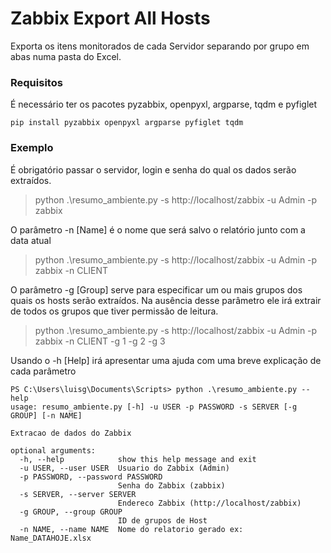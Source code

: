 # Zabbix Export All Hosts

Exporta os itens monitorados de cada Servidor separando por grupo em abas numa pasta do Excel.

### Requisitos

É necessário ter os pacotes pyzabbix, openpyxl, argparse, tqdm e pyfiglet

    pip install pyzabbix openpyxl argparse pyfiglet tqdm

### Exemplo

É obrigatório passar o servidor, login e senha do qual os dados serão extraídos. 

    

> python .\resumo_ambiente.py -s http://localhost/zabbix -u Admin -p  zabbix

 O parâmetro -n [Name] é o nome que será salvo o relatório junto com a data atual
 

> python .\resumo_ambiente.py -s http://localhost/zabbix -u Admin -p zabbix -n CLIENT

O parâmetro -g [Group] serve para especificar um ou mais grupos dos quais os hosts serão extraídos. Na ausência desse parâmetro ele irá extrair de todos os grupos que tiver permissão de leitura.

> python .\resumo_ambiente.py -s http://localhost/zabbix -u Admin -p zabbix -n CLIENT -g 1 -g 2 -g 3

Usando o -h [Help] irá apresentar uma ajuda com uma breve explicação de cada parâmetro

    PS C:\Users\luisg\Documents\Scripts> python .\resumo_ambiente.py --help
    usage: resumo_ambiente.py [-h] -u USER -p PASSWORD -s SERVER [-g GROUP] [-n NAME]
    
    Extracao de dados do Zabbix
    
    optional arguments:
      -h, --help            show this help message and exit
      -u USER, --user USER  Usuario do Zabbix (Admin)
      -p PASSWORD, --password PASSWORD
                            Senha do Zabbix (zabbix)
      -s SERVER, --server SERVER
                            Endereco Zabbix (http://localhost/zabbix)
      -g GROUP, --group GROUP
                            ID de grupos de Host
      -n NAME, --name NAME  Nome do relatorio gerado ex: Name_DATAHOJE.xlsx
